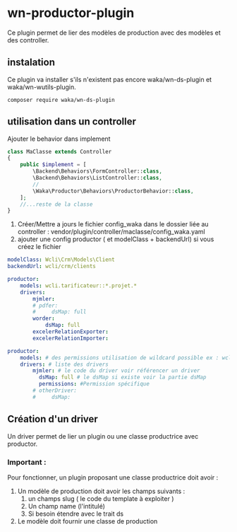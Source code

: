 # wn-productor-plugin
Ce plugin permet de lier des modèles de production avec des modèles et des controller. 

## instalation 
Ce plugin va installer s'ils n'existent pas encore waka/wn-ds-plugin et waka/wn-wutils-plugin.

```
composer require waka/wn-ds-plugin
```


## utilisation dans un controller
Ajouter le behavior dans implement
```php
class MaClasse extends Controller
{
    public $implement = [
        \Backend\Behaviors\FormController::class,
        \Backend\Behaviors\ListController::class,
        //
        \Waka\Productor\Behaviors\ProductorBehavior::class,
    ];
    //...reste de la classe
}
``` 
1. Créer/Mettre a jours le fichier config_waka dans le dossier liée au controller :  vendor/plugin/controller/maclasse/config_waka.yaml
2. ajouter une config  productor ( et modelClass + backendUrl) si vous créez le fichier
```yaml
modelClass: Wcli\Crm\Models\Client
backendUrl: wcli/crm/clients

productor:
    models: wcli.tarificateur::*.projet.*
    drivers: 
        mjmler: 
        # pdfer:
        #     dsMap: full
        worder: 
            dsMap: full
        excelerRelationExporter:
        excelerRelationImporter:
```
```yaml
productor:
    models: # des permissions utilisation de wildcard possible ex : wcli.tarificateur::*.projet.*
    drivers: # liste des drivers
        mjmler: # le code du driver voir référencer un driver
          dsMap: full # le dsMap si existe voir la partie dsMap
          permissions: #Permission spécifique
        # otherDriver: 
        #     dsMap: 
```

## Création d'un driver 
 Un driver permet de lier un plugin ou une classe productrice avec productor. 
 ### Important : 
 Pour fonctionner, un plugin proposant une classe productrice doit avoir : 
1. Un modèle de production doit avoir les champs suivants : 
   1.  un champs slug ( le code du template à exploiter )
   2.  Un  champ name (l'intitulé)  
   3.  Si besoin étendre avec le trait ds
2. Le modèle doit fournir une classe de production
